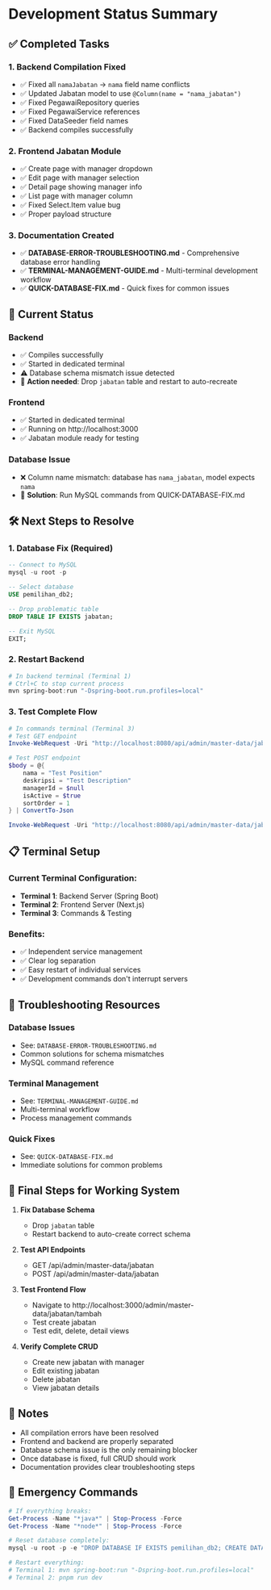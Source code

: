 # Development Status Summary

## ✅ Completed Tasks

### 1. Backend Compilation Fixed
- ✅ Fixed all `namaJabatan` → `nama` field name conflicts
- ✅ Updated Jabatan model to use `@Column(name = "nama_jabatan")`
- ✅ Fixed PegawaiRepository queries
- ✅ Fixed PegawaiService references
- ✅ Fixed DataSeeder field names
- ✅ Backend compiles successfully

### 2. Frontend Jabatan Module
- ✅ Create page with manager dropdown
- ✅ Edit page with manager selection
- ✅ Detail page showing manager info
- ✅ List page with manager column
- ✅ Fixed Select.Item value bug
- ✅ Proper payload structure

### 3. Documentation Created
- ✅ **DATABASE-ERROR-TROUBLESHOOTING.md** - Comprehensive database error handling
- ✅ **TERMINAL-MANAGEMENT-GUIDE.md** - Multi-terminal development workflow
- ✅ **QUICK-DATABASE-FIX.md** - Quick fixes for common issues

## 🔄 Current Status

### Backend
- ✅ Compiles successfully
- ✅ Started in dedicated terminal
- ⚠️ Database schema mismatch issue detected
- 🔧 **Action needed**: Drop `jabatan` table and restart to auto-recreate

### Frontend  
- ✅ Started in dedicated terminal
- ✅ Running on http://localhost:3000
- ✅ Jabatan module ready for testing

### Database Issue
- ❌ Column name mismatch: database has `nama_jabatan`, model expects `nama`
- 🔧 **Solution**: Run MySQL commands from QUICK-DATABASE-FIX.md

## 🛠️ Next Steps to Resolve

### 1. Database Fix (Required)
```sql
-- Connect to MySQL
mysql -u root -p

-- Select database  
USE pemilihan_db2;

-- Drop problematic table
DROP TABLE IF EXISTS jabatan;

-- Exit MySQL
EXIT;
```

### 2. Restart Backend
```powershell
# In backend terminal (Terminal 1)
# Ctrl+C to stop current process
mvn spring-boot:run "-Dspring-boot.run.profiles=local"
```

### 3. Test Complete Flow
```powershell
# In commands terminal (Terminal 3)
# Test GET endpoint
Invoke-WebRequest -Uri "http://localhost:8080/api/admin/master-data/jabatan" -Method GET

# Test POST endpoint
$body = @{
    nama = "Test Position"
    deskripsi = "Test Description"  
    managerId = $null
    isActive = $true
    sortOrder = 1
} | ConvertTo-Json

Invoke-WebRequest -Uri "http://localhost:8080/api/admin/master-data/jabatan" -Method POST -Body $body -ContentType "application/json"
```

## 📋 Terminal Setup

### Current Terminal Configuration:
- **Terminal 1**: Backend Server (Spring Boot)
- **Terminal 2**: Frontend Server (Next.js)  
- **Terminal 3**: Commands & Testing

### Benefits:
- ✅ Independent service management
- ✅ Clear log separation
- ✅ Easy restart of individual services
- ✅ Development commands don't interrupt servers

## 🐛 Troubleshooting Resources

### Database Issues
- See: `DATABASE-ERROR-TROUBLESHOOTING.md`
- Common solutions for schema mismatches
- MySQL command reference

### Terminal Management
- See: `TERMINAL-MANAGEMENT-GUIDE.md`
- Multi-terminal workflow
- Process management commands

### Quick Fixes
- See: `QUICK-DATABASE-FIX.md`
- Immediate solutions for common problems

## 🎯 Final Steps for Working System

1. **Fix Database Schema**
   - Drop `jabatan` table
   - Restart backend to auto-create correct schema

2. **Test API Endpoints**
   - GET /api/admin/master-data/jabatan
   - POST /api/admin/master-data/jabatan

3. **Test Frontend Flow**  
   - Navigate to http://localhost:3000/admin/master-data/jabatan/tambah
   - Test create jabatan
   - Test edit, delete, detail views

4. **Verify Complete CRUD**
   - Create new jabatan with manager
   - Edit existing jabatan
   - Delete jabatan
   - View jabatan details

## 📝 Notes

- All compilation errors have been resolved
- Frontend and backend are properly separated
- Database schema issue is the only remaining blocker
- Once database is fixed, full CRUD should work
- Documentation provides clear troubleshooting steps

## 🔧 Emergency Commands

```powershell
# If everything breaks:
Get-Process -Name "*java*" | Stop-Process -Force
Get-Process -Name "*node*" | Stop-Process -Force

# Reset database completely:
mysql -u root -p -e "DROP DATABASE IF EXISTS pemilihan_db2; CREATE DATABASE pemilihan_db2;"

# Restart everything:
# Terminal 1: mvn spring-boot:run "-Dspring-boot.run.profiles=local"
# Terminal 2: pnpm run dev
```
